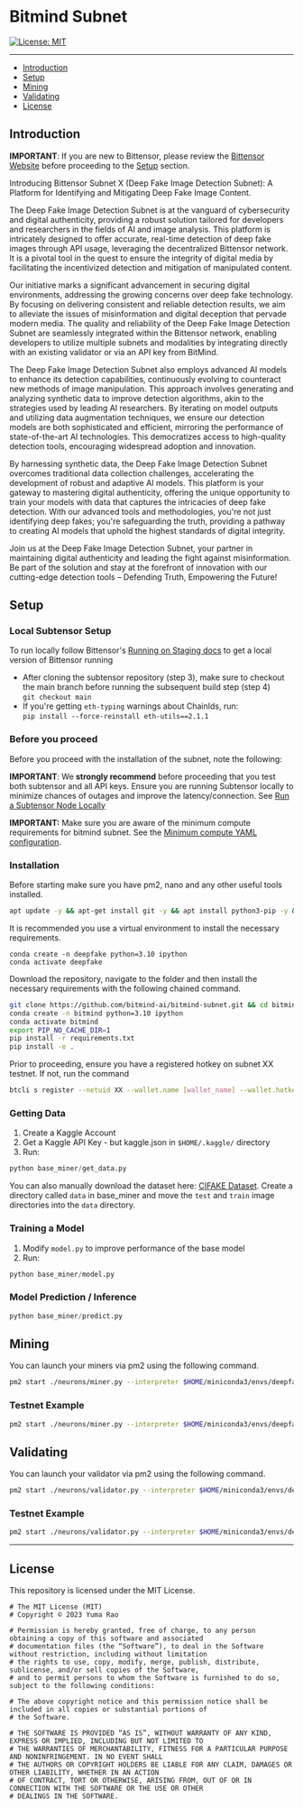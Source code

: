 # Bitmind Subnet

[![License: MIT](https://img.shields.io/badge/License-MIT-yellow.svg)](https://opensource.org/licenses/MIT)

---

- [Introduction](#introduction)
- [Setup](#setup)
- [Mining](#mining)
- [Validating](#validating)
- [License](#license)

## Introduction

**IMPORTANT**: If you are new to Bittensor, please review the [Bittensor Website](https://bittensor.com/) before proceeding to the [Setup](#setup) section.

Introducing Bittensor Subnet X (Deep Fake Image Detection Subnet): A Platform for Identifying and Mitigating Deep Fake Image Content.

The Deep Fake Image Detection Subnet is at the vanguard of cybersecurity and digital authenticity, providing a robust solution tailored for developers and researchers in the fields of AI and image analysis. This platform is intricately designed to offer accurate, real-time detection of deep fake images through API usage, leveraging the decentralized Bittensor network. It is a pivotal tool in the quest to ensure the integrity of digital media by facilitating the incentivized detection and mitigation of manipulated content.

Our initiative marks a significant advancement in securing digital environments, addressing the growing concerns over deep fake technology. By focusing on delivering consistent and reliable detection results, we aim to alleviate the issues of misinformation and digital deception that pervade modern media. The quality and reliability of the Deep Fake Image Detection Subnet are seamlessly integrated within the Bittensor network, enabling developers to utilize multiple subnets and modalities by integrating directly with an existing validator or via an API key from BitMind.

The Deep Fake Image Detection Subnet also employs advanced AI models to enhance its detection capabilities, continuously evolving to counteract new methods of image manipulation. This approach involves generating and analyzing synthetic data to improve detection algorithms, akin to the strategies used by leading AI researchers. By iterating on model outputs and utilizing data augmentation techniques, we ensure our detection models are both sophisticated and efficient, mirroring the performance of state-of-the-art AI technologies. This democratizes access to high-quality detection tools, encouraging widespread adoption and innovation.

By harnessing synthetic data, the Deep Fake Image Detection Subnet overcomes traditional data collection challenges, accelerating the development of robust and adaptive AI models. This platform is your gateway to mastering digital authenticity, offering the unique opportunity to train your models with data that captures the intricacies of deep fake detection. With our advanced tools and methodologies, you're not just identifying deep fakes; you're safeguarding the truth, providing a pathway to creating AI models that uphold the highest standards of digital integrity.

Join us at the Deep Fake Image Detection Subnet, your partner in maintaining digital authenticity and leading the fight against misinformation. Be part of the solution and stay at the forefront of innovation with our cutting-edge detection tools – Defending Truth, Empowering the Future!

## Setup

### Local Subtensor Setup

To run locally follow Bittensor's <a href="https://github.com/opentensor/bittensor-subnet-template/blob/main/docs/running_on_staging.md">Running on Staging docs</a> to get a local version of Bittensor running

- After cloning the subtensor repository (step 3), make sure to checkout the main branch before running the subsequent build step (step 4)<br>
  `git checkout main`
- If you're getting `eth-typing` warnings about ChainIds, run:<br>
  `pip install --force-reinstall eth-utils==2.1.1`

### Before you proceed

Before you proceed with the installation of the subnet, note the following:

**IMPORTANT**: We **strongly recommend** before proceeding that you test both subtensor and all API keys. Ensure you are running Subtensor locally to minimize chances of outages and improve the latency/connection. See [Run a Subtensor Node Locally](https://github.com/opentensor/subtensor/blob/main/docs/running-subtensor-locally.md#compiling-your-own-binary)

**IMPORTANT:** Make sure you are aware of the minimum compute requirements for bitmind subnet. See the [Minimum compute YAML configuration](./min_compute.yml).

### Installation

Before starting make sure you have pm2, nano and any other useful tools installed.

```bash
apt update -y && apt-get install git -y && apt install python3-pip -y && apt install npm -y && npm install pm2@latest -g  && apt install nano
```

It is recommended you use a virtual environment to install the necessary requirements.

```
conda create -n deepfake python=3.10 ipython
conda activate deepfake
```

Download the repository, navigate to the folder and then install the necessary requirements with the following chained command.

```bash
git clone https://github.com/bitmind-ai/bitmind-subnet.git && cd bitmind-subnet && pip
conda create -n bitmind python=3.10 ipython
conda activate bitmind
export PIP_NO_CACHE_DIR=1
pip install -r requirements.txt
pip install -e .
```

Prior to proceeding, ensure you have a registered hotkey on subnet XX testnet. If not, run the command

```bash
btcli s register --netuid XX --wallet.name [wallet_name] --wallet.hotkey [wallet.hotkey] --subtensor.network test
```

### Getting Data

1. Create a Kaggle Account
2. Get a Kaggle API Key - but kaggle.json in `$HOME/.kaggle/` directory
3. Run:

```python
python base_miner/get_data.py
```

You can also manually download the dataset here: [CIFAKE Dataset](https://www.kaggle.com/datasets/birdy654/cifake-real-and-ai-generated-synthetic-images).
Create a directory called `data` in base_miner and move the `test` and `train` image directories into the `data` directory.

### Training a Model

1. Modify `model.py` to improve performance of the base model
2. Run:

```python
python base_miner/model.py
```

### Model Prediction / Inference

```python
python base_miner/predict.py
```

## Mining

You can launch your miners via pm2 using the following command.

```bash
pm2 start ./neurons/miner.py --interpreter $HOME/miniconda3/envs/deepfake/bin/python3 -- --netuid XX --subtensor.network <LOCAL/FINNEY/TEST> --wallet.name <WALLET NAME> --wallet.hotkey <HOTKEY NAME> --axon.port <PORT>
```

### Testnet Example

```bash
pm2 start ./neurons/miner.py --interpreter $HOME/miniconda3/envs/deepfake/bin/python3 -- --netuid 168 --subtensor.network test --wallet.name default --wallet.hotkey default --axon.port 8091
```


## Validating

You can launch your validator via pm2 using the following command.

```bash
pm2 start ./neurons/validator.py --interpreter $HOME/miniconda3/envs/deepfake/bin/python3 -- --netuid XX --subtensor.network <LOCAL/FINNEY/TEST> --wallet.name <WALLET NAME> --wallet.hotkey <HOTKEY NAME>
```

### Testnet Example

```bash
pm2 start ./neurons/validator.py --interpreter $HOME/miniconda3/envs/deepfake/bin/python3 -- --netuid 168 --subtensor.network test --wallet.name default --wallet.hotkey default
```

---

## License

This repository is licensed under the MIT License.

```text
# The MIT License (MIT)
# Copyright © 2023 Yuma Rao

# Permission is hereby granted, free of charge, to any person obtaining a copy of this software and associated
# documentation files (the “Software”), to deal in the Software without restriction, including without limitation
# the rights to use, copy, modify, merge, publish, distribute, sublicense, and/or sell copies of the Software,
# and to permit persons to whom the Software is furnished to do so, subject to the following conditions:

# The above copyright notice and this permission notice shall be included in all copies or substantial portions of
# the Software.

# THE SOFTWARE IS PROVIDED “AS IS”, WITHOUT WARRANTY OF ANY KIND, EXPRESS OR IMPLIED, INCLUDING BUT NOT LIMITED TO
# THE WARRANTIES OF MERCHANTABILITY, FITNESS FOR A PARTICULAR PURPOSE AND NONINFRINGEMENT. IN NO EVENT SHALL
# THE AUTHORS OR COPYRIGHT HOLDERS BE LIABLE FOR ANY CLAIM, DAMAGES OR OTHER LIABILITY, WHETHER IN AN ACTION
# OF CONTRACT, TORT OR OTHERWISE, ARISING FROM, OUT OF OR IN CONNECTION WITH THE SOFTWARE OR THE USE OR OTHER
# DEALINGS IN THE SOFTWARE.
```

